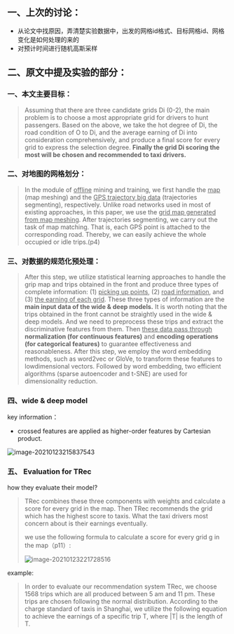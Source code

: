 ## 一、上次的讨论：

- 从论文中找原因，弄清楚实验数据中，出发的网格id格式、目标网格id、网格变化是如何处理的来的
- 对预计时间进行随机高斯采样

## 二、原文中提及实验的部分：

### 一、本文主要目标：

> Assuming that there are three candidate grids Di (0-2), the main problem is to choose a most appropriate grid for drivers to hunt passengers. Based on the above, we take the hot degree of Di, the road condition of O to Di, and the average earning of Di into consideration comprehensively, and produce a final score for every grid to express the selection degree. **Finally the grid Di scoring the most will be chosen and recommended to taxi drivers.**

### 二、对地图的网格划分：

> In the module of <u>offline</u> mining and training, we first handle the <u>map</u> (map meshing) and the <u>GPS trajectory big data</u> (trajectories segmenting), respectively. Unlike road networks used in most of existing approaches, in this paper, we use the <u>grid map generated from map meshing</u>. After trajectories segmenting, we carry out the task of map matching. That is, each GPS point is attached to the corresponding road. Thereby, we can easily achieve the whole occupied or idle trips.(p4)

### 三、对数据的规范化预处理：

> After this step, we utilize statistical learning approaches to handle the grip map and trips obtained in the front and produce three types of complete information: (1) <u>picking up points,</u> (2) <u>road information</u>, and (3) <u>the earning of each grid</u>. These three types of information are the **main input data of the wide & deep models.** It is worth noting that the trips obtained in the front cannot be straightly used in the wide & deep models. And we need to preprocess these trips and extract the discriminative features from them. Then <u>these data pass through</u> **normalization (for continuous features)** and **encoding operations (for categorical features)** to guarantee effectiveness and reasonableness. After this step, we employ the word embedding methods, such as word2vec or GloVe, to transform these features to lowdimensional vectors. Followed by word embedding, two efficient algorithms (sparse autoencoder and t-SNE) are used for dimensionality reduction.

### 四、wide & deep model

key information：

- crossed features are applied as higher-order features by Cartesian product. 

![image-20210123215837543](C:%5CUsers%5Clenovo%5CAppData%5CRoaming%5CTypora%5Ctypora-user-images%5Cimage-20210123215837543.png)

### 五、 Evaluation for TRec

how they evaluate their model?

> TRec combines these three components with weights and calculate a score for every grid in the map. Then TRec recommends the grid which has the highest score to taxis. What the taxi drivers most concern about is their earnings eventually. 
>
> we use the following formula to calculate a score for every grid g in the map（p11）:
>
> ![image-20210123221728516](C:%5CUsers%5Clenovo%5CAppData%5CRoaming%5CTypora%5Ctypora-user-images%5Cimage-20210123221728516.png)

example:

> In order to evaluate our recommendation system TRec, we choose 1568 trips which are all produced between 5 am and 11 pm. These trips are chosen following the normal distribution. According to the charge standard of taxis in Shanghai, we utilize the following equation to achieve the earnings of a specific trip T, where |T| is the length of T.